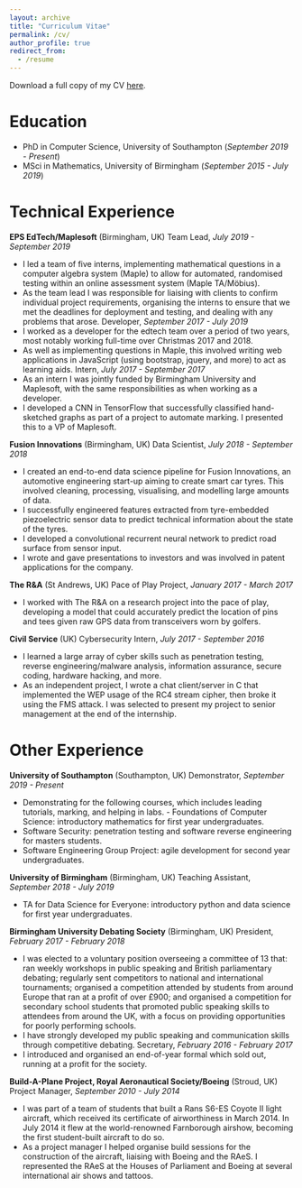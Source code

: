 ```yaml
---
layout: archive
title: "Curriculum Vitae"
permalink: /cv/
author_profile: true
redirect_from:
  - /resume
---
```


Download a full copy of my CV [here](https://tomogwen.github.io/files/CV.pdf).

# Education

* PhD in Computer Science, University of Southampton (*September 2019 - Present*)
* MSci in Mathematics, University of Birmingham (*September 2015 - July 2019*)

# Technical Experience

**EPS EdTech/Maplesoft** (Birmingham, UK)
Team Lead, *July 2019 - September 2019*
  * I led a team of five interns, implementing mathematical questions in a computer algebra system (Maple) to allow for automated, randomised testing within an online assessment system (Maple TA/Möbius).
  * As the team lead I was responsible for liaising with clients to confirm individual project requirements, organising the interns to ensure that we met the deadlines for deployment and testing, and dealing with any problems that arose.
Developer, *September 2017 - July 2019*
  * I worked as a developer for the edtech team over a period of two years, most notably working full-time over Christmas 2017 and 2018.
  * As well as implementing questions in Maple, this involved writing web applications in JavaScript (using bootstrap, jquery, and more) to act as learning aids.
Intern, *July 2017 - September 2017* 
  * As an intern I was jointly funded by Birmingham University and Maplesoft, with the same responsibilities as when working as a developer.
  * I developed a CNN in TensorFlow that successfully classified hand-sketched graphs as part of a project to automate marking. I presented this to a VP of Maplesoft.

**Fusion Innovations** (Birmingham, UK)
Data Scientist, *July 2018 - September 2018*
  * I created an end-to-end data science pipeline for Fusion Innovations, an automotive engineering start-up aiming to create smart car tyres. This involved cleaning, processing, visualising, and modelling large amounts of data.
  * I successfully engineered features extracted from tyre-embedded piezoelectric sensor data to predict technical information about the state of the tyres.
  * I developed a convolutional recurrent neural network to predict road surface from sensor input.
  * I wrote and gave presentations to investors and was involved in patent applications for the company.

**The R&A** (St Andrews, UK)
Pace of Play Project, *January 2017 - March 2017*
  * I worked with The R&A on a research project into the pace of play, developing a model that could accurately predict the location of pins and tees given raw GPS data from transceivers worn by golfers.

**Civil Service** (UK)
Cybersecurity Intern, *July 2017 - September 2016*
  * I learned a large array of cyber skills such as penetration testing, reverse engineering/malware analysis, information assurance, secure coding, hardware hacking, and more.
  * As an independent project, I wrote a chat client/server in C that implemented the WEP usage of the RC4 stream cipher, then broke it using the FMS attack. I was selected to present my project to senior management at the end of the internship.

# Other Experience

**University of Southampton** (Southampton, UK)
Demonstrator, *September 2019 - Present*
  * Demonstrating for the following courses, which includes leading tutorials, marking, and helping in labs. - Foundations of Computer Science: introductory mathematics for first year undergraduates.
  * Software Security: penetration testing and software reverse engineering for masters students.
  * Software Engineering Group Project: agile development for second year undergraduates.

**University of Birmingham** (Birmingham, UK)
Teaching Assistant, *September 2018 - July 2019*
  * TA for Data Science for Everyone: introductory python and data science for first year undergraduates.

**Birmingham University Debating Society** (Birmingham, UK)
President, *February 2017 - February 2018*
  * I was elected to a voluntary position overseeing a committee of 13 that: ran weekly workshops in public speaking and British parliamentary debating; regularly sent competitors to national and international tournaments; organised a competition attended by students from around Europe that ran at a profit of over £900; and organised a competition for secondary school students that promoted public speaking skills to attendees from around the UK, with a focus on providing opportunities for poorly performing schools.
  * I have strongly developed my public speaking and communication skills through competitive debating.
Secretary, *February 2016 - February 2017*
  * I introduced and organised an end-of-year formal which sold out, running at a profit for the society.

**Build-A-Plane Project, Royal Aeronautical Society/Boeing** (Stroud, UK)
Project Manager, *September 2010 - July 2014*
  * I was part of a team of students that built a Rans S6-ES Coyote II light aircraft, which received its certificate of airworthiness in March 2014. In July 2014 it flew at the world-renowned Farnborough airshow, becoming the first student-built aircraft to do so.
  * As a project manager I helped organise build sessions for the construction of the aircraft, liaising with Boeing and the RAeS. I represented the RAeS at the Houses of Parliament and Boeing at several international air shows and tattoos.